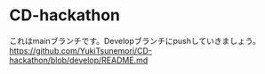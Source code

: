 # CD-hackathon
これはmainブランチです。Developブランチにpushしていきましょう。  
https://github.com/YukiTsunemori/CD-hackathon/blob/develop/README.md
